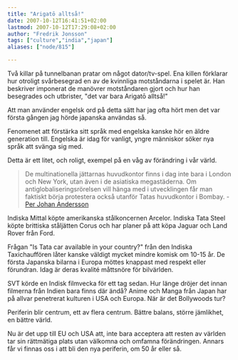 ```yaml
---
title: "Arigatō alltså!"
date: 2007-10-12T16:41:51+02:00
lastmod: 2007-10-12T17:29:08+02:00
author: "Fredrik Jonsson"
tags: ["culture","india","japan"]
aliases: ["node/815"]

---
```




Två killar på tunnelbanan pratar om något dator/tv-spel. Ena killen förklarar hur otroligt svårbesegrad en av de kvinnliga motståndarna i spelet är. Han beskriver imponerat de manövrer motståndaren gjort och hur han besegrades och utbrister, "det var bara Arigatō alltså!"

Att man använder engelsk ord på detta sätt har jag ofta hört men det var första gången jag hörde japanska användas så.

Fenomenet att förstärka sitt språk med engelska kanske hör en äldre generation till. Engelska är idag för vanligt, yngre människor söker nya språk att svänga sig med.

Detta är ett litet, och roligt, exempel på en våg av förändring i vår värld.

> De multinationella jättarnas huvudkontor finns i dag inte bara i London och New York, utan även i de asiatiska megastäderna. Om antiglobaliseringsrörelsen vill hänga med i utvecklingen får man faktiskt börja protestera också utanför Tatas huvudkontor i Bombay. - [Per Johan Andersson](http://per-j-andersson.blogspot.com/2007/10/indien-kolonialiserar-vrlden.html)

Indiska Mittal köpte amerikanska stålkoncernen Arcelor. Indiska  Tata Steel köpte brittiska ståljätten Corus och har planer på att köpa Jaguar och Land Rover från Ford.

Frågan "Is Tata car available in your country?" från den Indiska Taxichauffören låter kanske väldigt mycket mindre komisk om 10-15 år. De första Japanska bilarna i Europa möttes knappast med respekt eller förundran. Idag är deras kvalité måttsnöre för bilvärlden.

SVT körde en Indisk filmvecka för ett tag sedan. Hur länge dröjer det innan filmerna från Indien bara finns där ändå? Anime och Manga från Japan har på allvar penetrerat kulturen i USA och Europa. När är det Bollywoods tur?

Periferin blir centrum, ett av flera centrum. Bättre balans, större jämlikhet, en bättre värld.

Nu är det upp till EU och USA att, inte bara acceptera att resten av världen tar sin rättmätiga plats utan välkomna och omfamna förändringen. Annars får vi finnas oss i att bli den nya periferin, om 50 år eller så.

